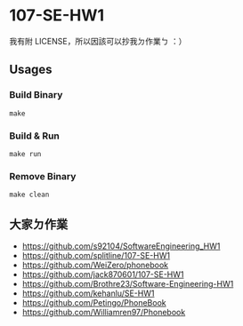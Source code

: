 # 107-SE-HW1

我有附 LICENSE，所以因該可以抄我ㄉ作業ㄅ ：）

## Usages

### Build Binary
```
make
```

### Build & Run
```
make run
```

### Remove Binary
```
make clean
```

## 大家ㄉ作業

- https://github.com/s92104/SoftwareEngineering_HW1
- https://github.com/splitline/107-SE-HW1
- https://github.com/WeiZero/phonebook
- https://github.com/jack870601/107-SE-HW1
- https://github.com/Brothre23/Software-Engineering-HW1
- https://github.com/kehanlu/SE-HW1
- https://github.com/Petingo/PhoneBook
- https://github.com/Williamren97/Phonebook
